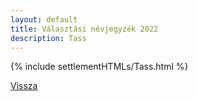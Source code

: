 ```yaml
---
layout: default
title: Választási névjegyzék 2022
description: Tass
---
```


{% include settlementHTMLs/Tass.html %}

[Vissza](./)